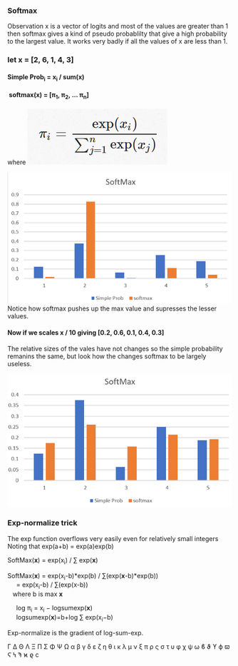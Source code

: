 ### Softmax

Observation x is a vector of logits and most of the values are greater than 1 then softmax gives a kind of pseudo probablilty that give a high probability to the largest value. It works very badly if all the values of x are less than 1.

### let x = \[2, 6, 1, 4, 3]

#### Simple Prob<sub>i</sub> = x<sub>i</sub> / sum(x)

#### &nbsp;softmax(__x__) = \[&pi;<sub>1</sub>, &pi;<sub>2</sub>, ... &pi;<sub>n</sub>\] 

where ![](softmax-def.png)

![](softmax.png)
Notice how softmax pushes up the max value and supresses the lesser values.

#### Now if we scales x / 10  giving \[0.2, 0.6, 0.1, 0.4, 0.3]

The relative sizes of the vales have not changes so the simple probability remanins the same, but look how the changes softmax to be largely useless.

![](softmax-small-values.png)



### Exp-normalize trick


The exp function overflows very easily even for relatively small integers
Noting that exp(a+b)  = exp(a)exp(b)  



SoftMax(__x__)  = exp(x<sub>i</sub>) / &sum; exp(__x__)

SoftMax(__x__) = exp(x<sub>i</sub>-b)*exp(b) / &sum;(exp(__x__-b)*exp(b))<br>
&nbsp;&nbsp;&nbsp;&nbsp;&nbsp;= exp(x<sub>i</sub>-b) / &sum;(exp(x-b))<br> &nbsp;&nbsp;&nbsp;where b is max __x__
           
 &nbsp;&nbsp;&nbsp;&nbsp;&nbsp;log &pi;<sub>i</sub> = x<sub>i</sub> − logsumexp(__x__)<br>
 &nbsp;&nbsp;&nbsp;&nbsp;&nbsp;logsumexp(__x__)=b+log &sum; exp(x<sub>i</sub>−b)

 
 Exp-normalize is the gradient of log-sum-exp.




Γ Δ Θ Λ Ξ Π Σ Φ Ψ Ω
α β γ δ ε ζ η θ ι κ λ μ
ν ξ π ρ ς σ τ υ φ χ ψ ω
ϐ ϑ ϒ ϕ ϖ Ϛ Ϟ Ϡ ϰ ϱ ϲ
